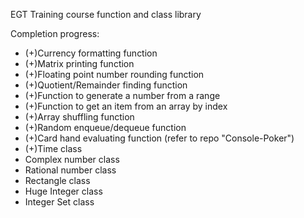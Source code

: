 EGT Training course function and class library

Completion progress:

- (+)Currency formatting function
- (+)Matrix printing function
- (+)Floating point number rounding function
- (+)Quotient/Remainder finding function
- (+)Function to generate a number from a range
- (+)Function to get an item from an array by index
- (+)Array shuffling function
- (+)Random enqueue/dequeue function
- (+)Card hand evaluating function (refer to repo "Console-Poker")
- (+)Time class
- Complex number class
- Rational number class
- Rectangle class
- Huge Integer class
- Integer Set class
